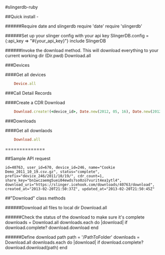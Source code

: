 #slingerdb-ruby

##Quick install -

######Require date and slingerdb
    require 'date'
    require 'slingerdb'

######Set up your slinger config with your api key
    SlingerDB.config = {:api_key => "#{your_api_key}"}
    include SlingerDB

######Invoke the download method. This will download everything to your current working dir (Dir.pwd)
    Download.all

###Devices

####Get all devices
````ruby
    Device.all
````

###Call Detail Records

####Create a CDR Download
````ruby
    Download.create!(<device_id>, Date.new(2012, 05, 16), Date.new(2012, 05, 16))
````

###Downloads

####Get all downlaods
````ruby
    Download.all
````

==============

##Sample API request

<pre><code>id=40763, user_id=670, device_id=246, name="Cookie Demo_2011_10_19.csv.gz", status="complete", prefix="device_246/2011/10/19/", cdr_count=1, share_key="bn1wczaemg5uei04ewds7so0zo7vurit4ea1ytl4", download_uri="https://slinger.icehook.com/downloads/40763/download", created_at="2013-02-20T21:50:37Z", updated_at="2013-02-20T21:50:45Z"</pre></code>

##"Download" class methods

######Download all files to local dir
    Download.all
    
######Check the status of the download to make sure it's complete
    downloads = Download.all
    downloads.each do |download|
        if download.complete?
           download.download
        end

######Define download path
    path = '/PathToFolder'
    downloads = Download.all
    downloads.each do |download|
        if download.complete?
            download.download(path)
        end
